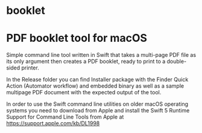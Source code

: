 # booklet
PDF booklet tool for macOS
==========================

Simple command line tool written in Swift that takes a multi-page PDF file as its only argument then creates a PDF booklet, ready to print to a double-sided printer.

In the Release folder you can find Installer package with the Finder Quick Action (Automator workflow) and embedded binary as well as a sample multipage PDF document with the expected output of the tool.

In order to use the Swift command line utilities on older macOS operating systems you need to download from Apple and install the Swift 5 Runtime Support for Command Line Tools from Apple at https://support.apple.com/kb/DL1998
